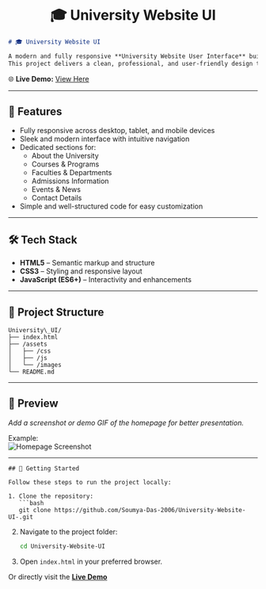 <h1><center>🎓 University Website UI</center></h1>

```markdown
# 🎓 University Website UI

A modern and fully responsive **University Website User Interface** built with HTML, CSS, and JavaScript.  
This project delivers a clean, professional, and user-friendly design to showcase university information such as courses, departments, events, and admissions.
```
🌐 **Live Demo:** [View Here](https://soumya-das-2006.github.io/University-Website-UI/)

---

## 🚀 Features
- Fully responsive across desktop, tablet, and mobile devices  
- Sleek and modern interface with intuitive navigation  
- Dedicated sections for:
  - About the University  
  - Courses & Programs  
  - Faculties & Departments  
  - Admissions Information  
  - Events & News  
  - Contact Details  
- Simple and well-structured code for easy customization  

---

## 🛠️ Tech Stack
- **HTML5** – Semantic markup and structure  
- **CSS3** – Styling and responsive layout  
- **JavaScript (ES6+)** – Interactivity and enhancements  

---

## 📂 Project Structure

```
University\_UI/
├── index.html
├── /assets
│   ├── /css
│   ├── /js
│   └── /images
└── README.md
```

---

## 📸 Preview
_Add a screenshot or demo GIF of the homepage for better presentation._

Example:  
![Homepage Screenshot](<img width="1920" height="1200" alt="image" src="https://github.com/user-attachments/assets/c8286236-f6a9-4087-a3f4-b4a1259d0517" />)

---
```
## 📌 Getting Started

Follow these steps to run the project locally:

1. Clone the repository:
   ```bash
   git clone https://github.com/Soumya-Das-2006/University-Website-UI-.git
   ```
2. Navigate to the project folder:

   ```bash
   cd University-Website-UI
   ```

3. Open `index.html` in your preferred browser.

Or directly visit the **[Live Demo](https://soumya-das-2006.github.io/University-Website-UI/)**



